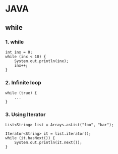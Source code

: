 # JAVA

## while

### 1. while

```
int inx = 0;
while (inx < 10) {
    System.out.println(inx);
    inx++;
}
```

### 2. Infinite loop

```
while (true) {
    ...
}
```

### 3. Using Iterator

```
List<String> list = Arrays.asList("foo", "bar");

Iterator<String> it = list.iterator();
while (it.hasNext()) {
    System.out.println(it.next());
}
```
